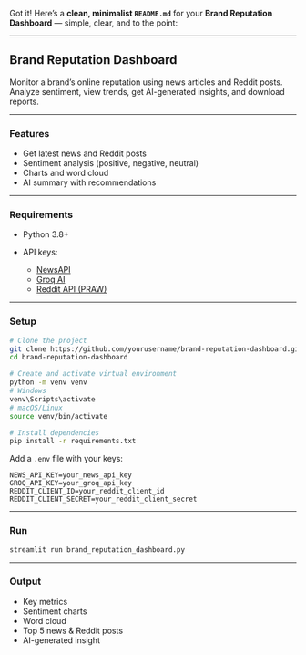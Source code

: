 Got it! Here’s a **clean, minimalist `README.md`** for your **Brand Reputation Dashboard** — simple, clear, and to the point:

---

## Brand Reputation Dashboard

Monitor a brand’s online reputation using news articles and Reddit posts.
Analyze sentiment, view trends, get AI-generated insights, and download reports.

---

### Features

* Get latest news and Reddit posts
* Sentiment analysis (positive, negative, neutral)
* Charts and word cloud
* AI summary with recommendations


---

### Requirements

* Python 3.8+
* API keys:

  * [NewsAPI](https://newsapi.org/)
  * [Groq AI](https://groq.com/)
  * [Reddit API (PRAW)](https://praw.readthedocs.io/)

---

### Setup

```bash
# Clone the project
git clone https://github.com/yourusername/brand-reputation-dashboard.git
cd brand-reputation-dashboard

# Create and activate virtual environment
python -m venv venv
# Windows
venv\Scripts\activate
# macOS/Linux
source venv/bin/activate

# Install dependencies
pip install -r requirements.txt
```

Add a `.env` file with your keys:

```
NEWS_API_KEY=your_news_api_key
GROQ_API_KEY=your_groq_api_key
REDDIT_CLIENT_ID=your_reddit_client_id
REDDIT_CLIENT_SECRET=your_reddit_client_secret
```

---

### Run

```bash
streamlit run brand_reputation_dashboard.py
```

---

### Output

* Key metrics
* Sentiment charts
* Word cloud
* Top 5 news & Reddit posts
* AI-generated insight


